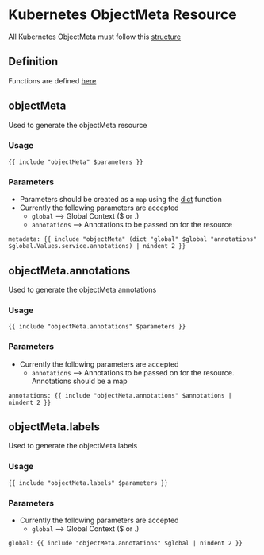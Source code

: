 # **Kubernetes ObjectMeta Resource**
All Kubernetes ObjectMeta must follow this [structure](https://kubernetes.io/docs/reference/generated/kubernetes-api/v1.22/#objectmeta-v1-meta)

## **Definition**

Functions are defined [here](_functions.tpl)

## **objectMeta**
Used to generate the objectMeta resource

### **Usage**

```
{{ include "objectMeta" $parameters }}
```

### **Parameters**

- Parameters should be created as a `map` using the [dict](http://masterminds.github.io/sprig/dicts.html) function
- Currently the following parameters are accepted
  - `global` --> Global Context ($ or .)
  - `annotations` --> Annotations to be passed on for the resource

```
metadata: {{ include "objectMeta" (dict "global" $global "annotations" $global.Values.service.annotations) | nindent 2 }}
```

## **objectMeta.annotations**
Used to generate the objectMeta annotations

### **Usage**

```
{{ include "objectMeta.annotations" $parameters }}
```

### **Parameters**

- Currently the following parameters are accepted
  - `annotations` --> Annotations to be passed on for the resource. Annotations should be a map

```
annotations: {{ include "objectMeta.annotations" $annotations | nindent 2 }}
```

## **objectMeta.labels**
Used to generate the objectMeta labels

### **Usage**

```
{{ include "objectMeta.labels" $parameters }}
```

### **Parameters**

- Currently the following parameters are accepted
  - `global` --> Global Context ($ or .)

```
global: {{ include "objectMeta.annotations" $global | nindent 2 }}
```